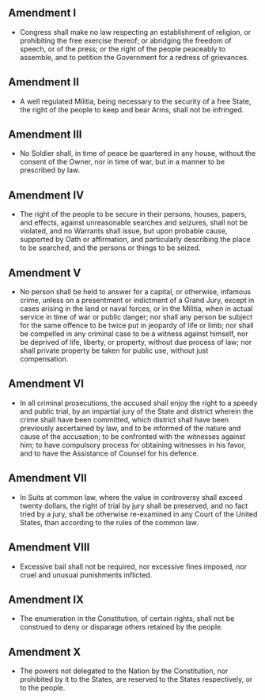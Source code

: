 ## Amendment I

- Congress shall make no law respecting an establishment of religion, or prohibiting the free exercise thereof; or abridging the freedom of speech, or of the press; or the right of the people peaceably to assemble, and to petition the Government for a redress of grievances.

## Amendment II

- A well regulated Militia, being necessary to the security of a free State, the right of the people to keep and bear Arms, shall not be infringed.

## Amendment III

- No Soldier shall, in time of peace be quartered in any house, without the consent of the Owner, nor in time of war, but in a manner to be prescribed by law.

## Amendment IV

- The right of the people to be secure in their persons, houses, papers, and effects, against unreasonable searches and seizures, shall not be violated, and no Warrants shall issue, but upon probable cause, supported by Oath or affirmation, and particularly describing the place to be searched, and the persons or things to be seized.

## Amendment V

- No person shall be held to answer for a capital, or otherwise, infamous crime, unless on a presentment or indictment of a Grand Jury, except in cases arising in the land or naval forces, or in the Militia, when in actual service in time of war or public danger; nor shall any person be subject for the same offence to be twice put in jeopardy of life or limb; nor shall be compelled in any criminal case to be a witness against himself, nor be deprived of life, liberty, or property, without due process of law; nor shall private property be taken for public use, without just compensation.

## Amendment VI

- In all criminal prosecutions, the accused shall enjoy the right to a speedy and public trial, by an impartial jury of the State and district wherein the crime shall have been committed, which district shall have been previously ascertained by law, and to be informed of the nature and cause of the accusation; to be confronted with the witnesses against him; to have compulsory process for obtaining witnesses in his favor, and to have the Assistance of Counsel for his defence.


## Amendment VII

- In Suits at common law, where the value in controversy shall exceed twenty dollars, the right of trial by jury shall be preserved, and no fact tried by a jury, shall be otherwise re-examined in any Court of the United States, than according to the rules of the common law.

## Amendment VIII

- Excessive bail shall not be required, nor excessive fines imposed, nor cruel and unusual punishments inflicted.

## Amendment IX

- The enumeration in the Constitution, of certain rights, shall not be construed to deny or disparage others retained by the people.

## Amendment X

- The powers not delegated to the Nation by the Constitution, nor prohibited by it to the States, are reserved to the States respectively, or to the people.